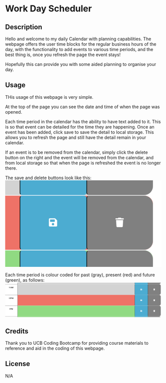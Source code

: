 # Work Day Scheduler

## Description

Hello and welcome to my daily Calendar with planning capabilities. The webpage offers the user time blocks for the regular business hours of the day, with the functionality to add events to various time periods, and the best thing is, once you refresh the page the event stays!

Hopefully this can provide you with some aided planning to organise your day. 

## Usage

THis usage of this webpage is very simple. 

At the top of the page you can see the date and time of when the page was opened. 

Each time period in the calendar has the ability to have text added to it. This is so that event can be detailed for the time they are happening. Once an event has been added, click save to save the detail to local storage. This allows you to refresh the page and still have the detail remain in your calendar. 

If an event is to be removed from the calendar, simply click the delete button on the right and the event will be removed from the calendar, and from local storage so that when the page is refreshed the event is no longer there. 

The save and delete buttons look like this:
![Alt text](assets/images/Screen%20Shot%202023-03-13%20at%2010.02.23%20PM.png)

Each time period is colour coded for past (gray), present (red) and future (green), as follows: 
![Alt text](assets/images/Screen%20Shot%202023-03-13%20at%2010.00.44%20PM.png)

## Credits

Thank you to UCB Coding Bootcamp for providing course materials to reference and aid in the coding of this webpage. 

## License

N/A